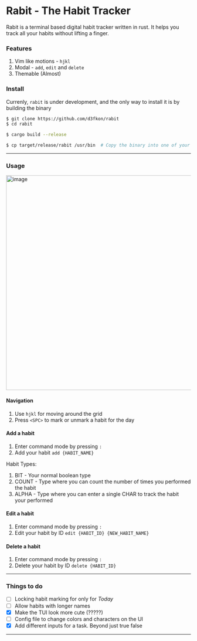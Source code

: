 # Rabit - The Habit Tracker

Rabit is a terminal based digital habit tracker written in rust. It helps you track all your habits without lifting a finger.

### Features

1. Vim like motions - `hjkl`
2. Modal - `add`, `edit` and `delete`
3. Themable (Almost)

### Install

Currenly, `rabit` is under development, and the only way to install it is by building the binary

```bash
$ git clone https://github.com/d3fkon/rabit
$ cd rabit

$ cargo build --release

$ cp target/release/rabit /usr/bin  # Copy the binary into one of your $PATH dirs, or run from this dir
```

---

### Usage

 <img width="586" alt="image" src="https://user-images.githubusercontent.com/23007190/179391679-f611d16d-e6b1-4b1d-95cc-7e285ab9dc9e.png">

#### Navigation

1. Use `hjkl` for moving around the grid
2. Press `<SPC>` to mark or unmark a habit for the day

#### Add a habit

1. Enter command mode by pressing `:`
2. Add your habit `add {HABIT_NAME}`

Habit Types:

1. BIT - Your normal boolean type
2. COUNT - Type where you can count the number of times you performed the habit
3. ALPHA - Type where you can enter a single CHAR to track the habit your performed

#### Edit a habit

1. Enter command mode by pressing `:`
2. Edit your habit by ID `edit {HABIT_ID} {NEW_HABIT_NAME}`

#### Delete a habit

1. Enter command mode by pressing `:`
2. Delete your habit by ID `delete {HABIT_ID}`

---

### Things to do

- [ ] Locking habit marking for only for _Today_
- [ ] Allow habits with longer names
- [x] Make the TUI look more cute (?????)
- [ ] Config file to change colors and characters on the UI
- [x] Add different inputs for a task. Beyond just true false

---
